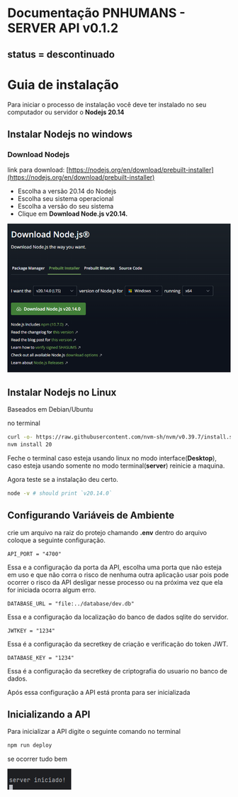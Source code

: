 # Documentação PNHUMANS - SERVER API  v0.1.2

## status = descontinuado


# Guia de instalação

Para iniciar o processo de instalação você deve ter instalado no seu computador ou servidor o **Nodejs 20.14**

## Instalar Nodejs no windows

### Download Nodejs

link para download: [https://nodejs.org/en/download/prebuilt-installer](https://nodejs.org/en/download/prebuilt-installer)

- Escolha a versão 20.14 do Nodejs
- Escolha seu sistema operacional
- Escolha a versão do seu sistema
- Clique em **Download Node.js v20.14.**

![intallnodejs](./images/installnode.png)

## Instalar Nodejs no Linux

Baseados em Debian/Ubuntu

no terminal

```bash
curl -o- https://raw.githubusercontent.com/nvm-sh/nvm/v0.39.7/install.sh | bash
nvm install 20
```

Feche o terminal caso esteja usando linux no modo interface(**Desktop**), caso esteja usando somente no modo terminal(**server**) reinicie a maquina.

Agora teste se a instalação deu certo.

```bash
node -v # should print `v20.14.0` 
```

## Configurando Variáveis de Ambiente

crie um arquivo na raiz do protejo chamando **.env** dentro do arquivo coloque a seguinte configuração.

```
API_PORT = "4700"
```

Essa e a configuração da porta da API, escolha uma porta que não esteja em uso e que não corra o risco de nenhuma outra aplicação usar pois pode ocorrer o risco da API desligar nesse processo ou na próxima vez que ela for iniciada ocorra algum erro.

```
DATABASE_URL = "file:../database/dev.db"
```

Essa e a configuração da localização do banco de dados sqlite do servidor.

```
JWTKEY = "1234"
```
Essa é a configuração da secretkey de criação e verificação do token JWT.

```
DATABASE_KEY = "1234"
```
Essa é a configuração da secretkey de criptografia do usuario no banco de dados.

Após essa configuração a API está pronta para ser inicializada

## Inicializando a API

Para inicializar a API digite o seguinte comando no terminal

```bash
npm run deploy
```

se ocorrer tudo bem

![initApi](./images/init.png)

